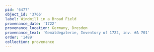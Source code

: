 ```yaml
---
pid: '6477'
object_id: '3765'
label: Windmill in a Broad Field
provenance_date: '1722'
provenance_location: Germany, Dresden
provenance_text: 'Gemäldegalerie, Inventory of 1722, inv. #A 701'
order: '1489'
collection: provenance
---
```

